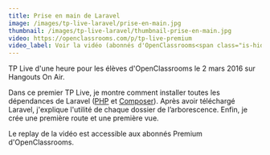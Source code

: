 ```yaml
---
title: Prise en main de Laravel
image: /images/tp-live-laravel/prise-en-main.jpg
thumbnail: /images/tp-live-laravel/thumbnail-prise-en-main.jpg
video: https://openclassrooms.com/p/tp-live-premium
video_label: Voir la vidéo (abonnés d'OpenClassrooms<span class="is-hidden-mobile"> uniquement</span>)
---
```


TP Live d'une heure pour les élèves d'OpenClassrooms le 2 mars 2016 sur Hangouts On Air.

Dans ce premier TP Live, je montre comment installer toutes les dépendances de Laravel ([PHP](https://secure.php.net/) et [Composer](https://getcomposer.org/)). Après avoir téléchargé Laravel, j'explique l'utilité de chaque dossier de l’arborescence. Enfin, je crée une première route et une première vue.

Le replay de la vidéo est accessible aux abonnés Premium d'OpenClassrooms.
